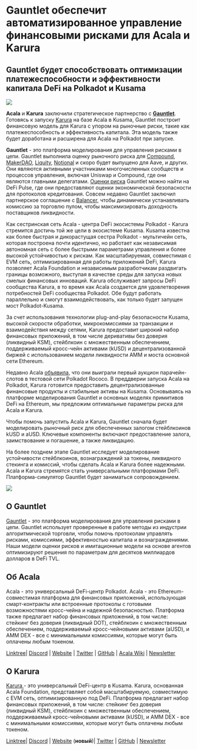 # Gauntlet обеспечит автоматизированное управление финансовыми рисками для Acala и Karura

## Gauntlet будет способствовать оптимизации платежеспособности и эффективности капитала DeFi на Polkadot и Kusama

![](https://miro.medium.com/max/3200/0*VViyzkyMgzCyfRUc)

**Acala** и **Karura** заключили стратегическое партнерство с [**Gauntlet**](http://gauntlet.network). Готовясь к запуску [Karura](http://acala.network/karura) на базе Acala в Kusama, Gauntlet построит финансовую модель для Karura с упором на рыночные риски, такие как платежеспособность и эффективность капитала. Эта модель также будет доработана и расширена для Acala на Polkadot при запуске.

**Gauntlet** - это платформа моделирования для управления рисками в цепи. Gauntlet выполнила оценку рыночного риска для [Compound](https://gauntlet.network/reports/compound), [MakerDAO](https://maker-report.gauntlet.network/), [Liquity](https://liquity-report.gauntlet.network/), [Notional](https://notional-report.gauntlet.network) и скоро будет выпущено для Aave, и других. Они являются активными участниками многочисленных сообществ и процессов управления, включая Uniswap и Compound, где они являются главными делегатами. [Оценки риска](https://risk.gauntlet.network/) Gauntlet можно найти на DeFi Pulse, где они предоставляют оценки экономической безопасности для протоколов кредитования. Совсем недавно Gauntlet заключил партнерское соглашение с [Balancer](https://medium.com/gauntlet-networks/balancer-v2-pools-trading-fee-methodology-7a65df671b8c), чтобы динамически устанавливать комиссию за торговлю пулом, чтобы максимизировать доходность поставщиков ликвидности.

Как сестринская сеть Acala - центра DeFi экосистемы Polkadot - Karura стремится достичь той же цели в экосистеме Kusama. Kusama известна как более быстрая и дикорастущая сестра Polkadot - мультичейн сеть, которая построена почти идентично, но работает как независимая автономная сеть с более быстрыми параметрами управления и более высокой устойчивостью к рискам. Как масштабируемая, совместимая с EVM сеть, оптимизированная для работы приложений DeFi, Karura позволяет Acala Foundation и независимым разработчикам раздвигать границы возможного, выступая в качестве среды для запуска новых смелых финансовых инноваций. Karura обслуживает запросы DeFi сообщества Karura, в то время как Acala создается для удовлетворения потребностей DeFi сообщества Polkadot. Обе будут работать параллельно и смогут взаимодействовать, как только будет запущен мост Polkadot-Kusama.

За счет использования технологии plug-and-play безопасности Kusama, высокой скорости обработки, микрокомиссиями за транзакции и взаимодействия между сетями, Karura предоставит широкий набор финансовых приложений, в том числе деривативы без доверия (ликвидный KSM), стейблкоин с множественным обеспечением, поддерживаемый кросс-чейн активами (kUSD) и децентрализованной биржей с использованием модели ликвидности AMM и моста основной сети Ethereum.

Недавно Acala [объявила](https://twitter.com/AcalaNetwork/status/1375271112435773440?s=20), что они выиграли первый аукцион парачейн-слотов в тестовой сети Polkadot Rococo. В преддверии запуска Acala на Polkadot, Karura готовится предоставить децентрализованные финансовые продукты и стабильные активы на Kusama. Основываясь на платформе моделирования Gauntlet и основных моделях примитивов DeFi на Ethereum, мы предложим оптимальные параметры риска для Acala и Karura.

Чтобы помочь запустить Acala и Karura, Gauntlet сначала будет моделировать рыночный риск для обеспеченных залогом стейблкоинов kUSD и aUSD. Ключевые компоненты включают предоставление залога, заимствование и погашение, а также ликвидацию.

На более позднем этапе Gauntlet исследует моделирование устойчивости стейблкоинов, вознаграждений за токены, ликвидного стекинга и комиссий, чтобы сделать Acala и Karura более надежными. Acala и Karura стремятся стать универсальными платформами DeFi. Платформа-симулятор Gauntlet будет заниматься сопровождением.

![](https://miro.medium.com/max/2402/0\*uvE58RHVG1JsZKnf.png)

## **О Gauntlet**

[Gauntlet](https://gauntlet.network/) - это платформа моделирования для управления рисками в цепи. Gauntlet использует проверенные в работе методы из индустрии алгоритмической торговли, чтобы помочь протоколам управлять рисками, комиссиями, эффективностью капитала и вознаграждениями. Наши модели оценки рисков и имитационные модели на основе агентов оптимизируют решения по параметрам для десятков миллиардов долларов в DeFi TVL.

## **Об Acala**

Acala - это универсальный DeFi-центр Polkadot. Acala - это Ethereum-совместимая платформа для финансовых приложений, использующая смарт-контракты или встроенные протоколы с готовыми возможностями кросс-чейна и надежной безопасностью. Платформа также предлагает набор финансовых приложений, в том числе: стейкинг без доверия (ликвидный DOT), стейблкоин с множественным обеспечением, поддерживаемый кросс-чейновыми активами (aUSD), и AMM DEX - все с минимальными комиссиями, которые могут быть оплачены любым токеном.

[Linktree](https://linktr.ee/acalanetwork)| [Discord](https://discord.gg/vdbFVCH) | [Website](https://acala.network/) | [Twitter](https://twitter.com/AcalaNetwork) | [GitHub](https://github.com/AcalaNetwork/Acala) | [Acala Wiki](https://github.com/AcalaNetwork/Acala/wiki) | [Newsletter](https://share.hsforms.com/1X9RxkXk-R62I0VNbATaDXw4h8qc)

## О Karura

[ Karura ](http://acala.network/karura) - это универсальный DeFi-центр в Kusama. Karura, основанная Acala Foundation, представляет собой масштабируемую, совместимую с EVM сеть, оптимизированную под DeFi. Платформа предлагает набор финансовых приложений, в том числе: стейкинг без доверия (ликвидный KSM), стейблкоин с множественным обеспечением, поддерживаемый кросс-чейновыми активами (kUSD), и AMM DEX - все с минимальными комиссиями, которые могут быть оплачены любым токеном.

[Linktree](http://linktr.ee/karuranetwork)| [Discord](https://discord.gg/vdbFVCH) | [Website](http://acala.network/karura) (**новый**)| [Twitter](https://twitter.com/KaruraNetwork) | [GitHub](https://github.com/AcalaNetwork/Acala) | [Newsletter](https://share.hsforms.com/1X9RxkXk-R62I0VNbATaDXw4h8qc)
